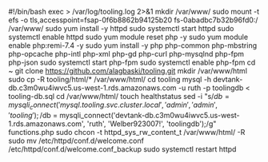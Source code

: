 #!/bin/bash
exec > /var/log/tooling.log 2>&1
mkdir /var/www/
sudo mount -t efs -o tls,accesspoint=fsap-0f6b8862b94125b20 fs-0abadbc7b32b96fd0:/ /var/www/
sudo yum install -y httpd
sudo systemctl start httpd
sudo systemctl enable httpd
sudo yum module reset php -y
sudo yum module enable php:remi-7.4 -y
sudo yum install -y php php-common php-mbstring php-opcache php-intl php-xml php-gd php-curl php-mysqlnd php-fpm php-json
sudo systemctl start php-fpm
sudo systemctl enable php-fpm
cd ~
git clone https://github.com/alagbaski/tooling.git
mkdir /var/www/html
sudo cp -R tooling/html/*  /var/www/html/
cd tooling
mysql -h devtank-db.c3m0wu4iwvc5.us-west-1.rds.amazonaws.com -u ruth -p toolingdb < tooling-db.sql
cd /var/www/html/
touch healthstatus
sed -i "s/$db = mysqli_connect('mysql.tooling.svc.cluster.local', 'admin', 'admin', 'tooling');/$db = mysqli_connect('devtank-db.c3m0wu4iwvc5.us-west-1.rds.amazonaws.com', 'ruth', 'Welber923007!', 'toolingdb');/g" functions.php
sudo chcon -t httpd_sys_rw_content_t /var/www/html/ -R
sudo mv /etc/httpd/conf.d/welcome.conf /etc/httpd/conf.d/welcome.conf_backup
sudo systemctl restart httpd
